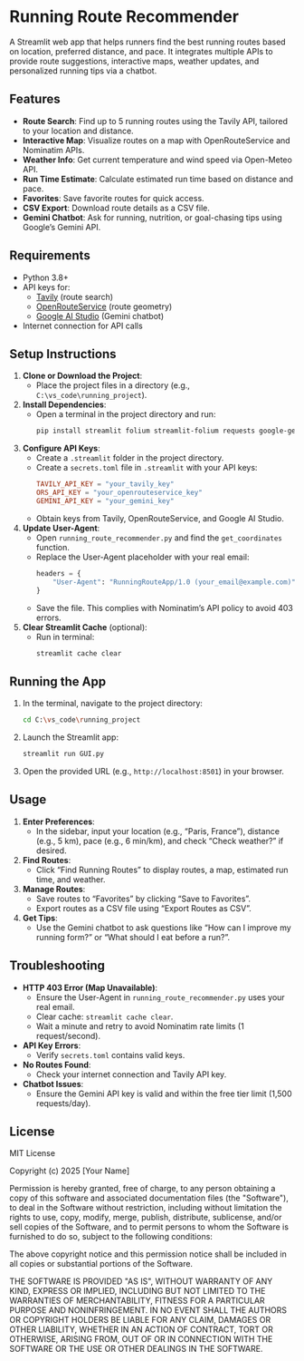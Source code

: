 # Running Route Recommender

A Streamlit web app that helps runners find the best running routes based on location, preferred distance, and pace. It integrates multiple APIs to provide route suggestions, interactive maps, weather updates, and personalized running tips via a chatbot.

## Features
- **Route Search**: Find up to 5 running routes using the Tavily API, tailored to your location and distance.
- **Interactive Map**: Visualize routes on a map with OpenRouteService and Nominatim APIs.
- **Weather Info**: Get current temperature and wind speed via Open-Meteo API.
- **Run Time Estimate**: Calculate estimated run time based on distance and pace.
- **Favorites**: Save favorite routes for quick access.
- **CSV Export**: Download route details as a CSV file.
- **Gemini Chatbot**: Ask for running, nutrition, or goal-chasing tips using Google’s Gemini API.

## Requirements
- Python 3.8+
- API keys for:
  - [Tavily](https://tavily.com) (route search)
  - [OpenRouteService](https://openrouteservice.org) (route geometry)
  - [Google AI Studio](https://aistudio.google.com) (Gemini chatbot)
- Internet connection for API calls

## Setup Instructions
1. **Clone or Download the Project**:
   - Place the project files in a directory (e.g., `C:\vs_code\running_project`).
2. **Install Dependencies**:
   - Open a terminal in the project directory and run:
     ```bash
     pip install streamlit folium streamlit-folium requests google-generativeai
     ```
3. **Configure API Keys**:
   - Create a `.streamlit` folder in the project directory.
   - Create a `secrets.toml` file in `.streamlit` with your API keys:
     ```toml
     TAVILY_API_KEY = "your_tavily_key"
     ORS_API_KEY = "your_openrouteservice_key"
     GEMINI_API_KEY = "your_gemini_key"
     ```
   - Obtain keys from Tavily, OpenRouteService, and Google AI Studio.
4. **Update User-Agent**:
   - Open `running_route_recommender.py` and find the `get_coordinates` function.
   - Replace the User-Agent placeholder with your real email:
     ```python
     headers = {
         "User-Agent": "RunningRouteApp/1.0 (your_email@example.com)"  # e.g., john.doe@gmail.com
     }
     ```
   - Save the file. This complies with Nominatim’s API policy to avoid 403 errors.
5. **Clear Streamlit Cache** (optional):
   - Run in terminal:
     ```bash
     streamlit cache clear
     ```

## Running the App
1. In the terminal, navigate to the project directory:
   ```bash
   cd C:\vs_code\running_project
   ```
2. Launch the Streamlit app:
   ```bash
   streamlit run GUI.py
   ```
3. Open the provided URL (e.g., `http://localhost:8501`) in your browser.

## Usage
1. **Enter Preferences**:
   - In the sidebar, input your location (e.g., “Paris, France”), distance (e.g., 5 km), pace (e.g., 6 min/km), and check “Check weather?” if desired.
2. **Find Routes**:
   - Click “Find Running Routes” to display routes, a map, estimated run time, and weather.
3. **Manage Routes**:
   - Save routes to “Favorites” by clicking “Save to Favorites”.
   - Export routes as a CSV file using “Export Routes as CSV”.
4. **Get Tips**:
   - Use the Gemini chatbot to ask questions like “How can I improve my running form?” or “What should I eat before a run?”.

## Troubleshooting
- **HTTP 403 Error (Map Unavailable)**:
  - Ensure the User-Agent in `running_route_recommender.py` uses your real email.
  - Clear cache: `streamlit cache clear`.
  - Wait a minute and retry to avoid Nominatim rate limits (1 request/second).
- **API Key Errors**:
  - Verify `secrets.toml` contains valid keys.
- **No Routes Found**:
  - Check your internet connection and Tavily API key.
- **Chatbot Issues**:
  - Ensure the Gemini API key is valid and within the free tier limit (1,500 requests/day).

## License
MIT License

Copyright (c) 2025 [Your Name]

Permission is hereby granted, free of charge, to any person obtaining a copy of this software and associated documentation files (the "Software"), to deal in the Software without restriction, including without limitation the rights to use, copy, modify, merge, publish, distribute, sublicense, and/or sell copies of the Software, and to permit persons to whom the Software is furnished to do so, subject to the following conditions:

The above copyright notice and this permission notice shall be included in all copies or substantial portions of the Software.

THE SOFTWARE IS PROVIDED "AS IS", WITHOUT WARRANTY OF ANY KIND, EXPRESS OR IMPLIED, INCLUDING BUT NOT LIMITED TO THE WARRANTIES OF MERCHANTABILITY, FITNESS FOR A PARTICULAR PURPOSE AND NONINFRINGEMENT. IN NO EVENT SHALL THE AUTHORS OR COPYRIGHT HOLDERS BE LIABLE FOR ANY CLAIM, DAMAGES OR OTHER LIABILITY, WHETHER IN AN ACTION OF CONTRACT, TORT OR OTHERWISE, ARISING FROM, OUT OF OR IN CONNECTION WITH THE SOFTWARE OR THE USE OR OTHER DEALINGS IN THE SOFTWARE.